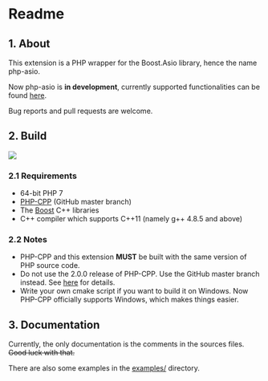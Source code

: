 # Readme

## 1. About

This extension is a PHP wrapper for the Boost.Asio library, hence the name php-asio.

Now php-asio is **in development**, currently supported functionalities can be found [here](examples/stub.php).

Bug reports and pull requests are welcome.

## 2. Build

![](https://travis-ci.org/CismonX/php-asio.svg?branch=master)

### 2.1 Requirements

* 64-bit PHP 7
* [PHP-CPP](http://www.php-cpp.com/) \(GitHub master branch\)
* The [Boost](http://www.boost.org/) C++ libraries
* C++ compiler which supports C++11 (namely g++ 4.8.5 and above)

### 2.2 Notes

* PHP-CPP and this extension **MUST** be built with the same version of PHP source code.
* Do not use the 2.0.0 release of PHP-CPP. Use the GitHub master branch instead. See [here](https://cismon.net/2017/09/19/PHP-CPP-bug-which-causes-memory-leak/) for details.
* Write your own cmake script if you want to build it on Windows. Now PHP-CPP officially supports Windows, which makes things easier.

## 3. Documentation

Currently, the only documentation is the comments in the sources files. ~~Good luck with that.~~

There are also some examples in the [examples/](examples/) directory.